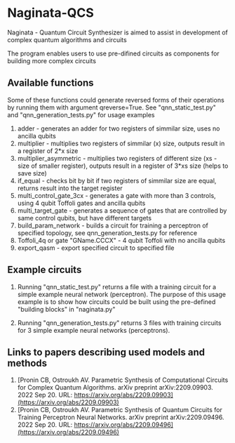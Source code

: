 # Naginata-QCS
Naginata - Quantum Circuit Synthesizer is aimed to assist in development of complex quantum algorithms and circuits

The program enables users to use pre-difined circuits as components for building more complex circuits

## Available functions
Some of these functions could generate reversed forms of their operations by running them with argument qreverse=True.
See "qnn_static_test.py" and "qnn_generation_tests.py" for usage examples

1) adder - generates an adder for two registers of simmilar size, uses no ancilla qubits
2) multiplier - multiplies two registers of simmilar (x) size, outputs result in a register of 2*x size
3) multiplier_asymmetric - multiplies two registers of different size (xs - size of smaller register), outputs result in a register of 3*xs size (helps to save size)
4) if_equal - checks bit by bit if two registers of simmilar size are equal, returns result into the target register
5) multi_control_gate_3cx - generates a gate with more than 3 controls, using 4 qubit Toffoli gates and ancilla qubits
6) multi_target_gate - generates a sequence of gates that are controlled by same control qubits, but have different targets
7) build_param_network - builds a circuit for training a perceptron of specified topology, see qnn_generation_tests.py for reference
8) Toffoli_4q or gate "GName.CCCX" - 4 qubit Toffoli with no ancilla qubits 
9) export_qasm - export specified circuit to specified file

## Example circuits
1) Running "qnn_static_test.py" returns a file with a training circuit for a simple example neural network (perceptron). The purpose of this usage example is to show how circuits could be built using the pre-defined "building blocks" in "naginata.py"

2) Running "qnn_generation_tests.py" returns 3 files with training circuits for 3 simple example neural networks (perceptrons).

## Links to papers describing used models and methods
1) [Pronin CB, Ostroukh AV. Parametric Synthesis of Computational Circuits for Complex Quantum Algorithms. arXiv preprint arXiv:2209.09903. 2022 Sep 20. URL: https://arxiv.org/abs/2209.09903](https://arxiv.org/abs/2209.09903)
2) [Pronin CB, Ostroukh AV. Parametric Synthesis of Quantum Circuits for Training Perceptron Neural Networks. arXiv preprint arXiv:2209.09496. 2022 Sep 20. URL: https://arxiv.org/abs/2209.09496](https://arxiv.org/abs/2209.09496)